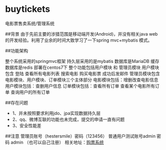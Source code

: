 # buytickets
电影票售卖系统/管理系统

##背景
由于先前主要的涉猎范围是移动端开发(Android)，并没有相关java web 的开发经验。利用了业余的时间大致学习了一下spring mvc+mybatis 模式。

##功能架构

整个系统采用的springmvc框架 持久层采用的是mybatis 数据库是MariaDB 缓存数据库是redis 部署在centos7下
整个功能包括用户模块 和 管理员模块 
用户模块包含 登陆 查看所有电影列表 搜索电影 购买电影票 成功后发邮件
管理员模块包含电影模块、用户模块、订单模块三个主体部分
电影模块包括：增删改查电影信息
用户模块包括：查删用户信息 
订单模块包括：查看所有订单 查看某个电影所有订单 查询用户的所有订单

##存在问题

* 1、并未按照要求利用jdo、jpa实现数据持久层
* 2、qq、微博互联的功能也未完成，提交的申请一直有问题
* 3、安全性能差 

##注意
管理员账号（hestersmile）密码（123456） 普通用户测试账号admin 密码 admin （也可以自己注册）
 相关地址：[购票系统](http://118.89.50.186:8080/)
